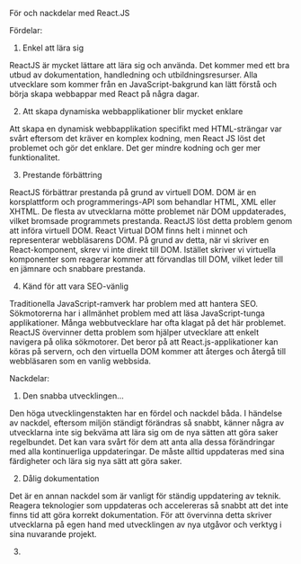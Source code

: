 För och nackdelar med React.JS 


Fördelar:

1. Enkel att lära sig

ReactJS är mycket lättare att lära sig och använda. Det kommer med ett bra utbud av dokumentation, handledning och utbildningsresurser. Alla utvecklare som kommer från en JavaScript-bakgrund kan lätt förstå och börja skapa webbappar med React på några dagar.

2. Att skapa dynamiska webbapplikationer blir mycket enklare

Att skapa en dynamisk webbapplikation specifikt med HTML-strängar var svårt eftersom det kräver en komplex kodning, men React JS löst det problemet och gör det enklare. Det ger mindre kodning och ger mer funktionalitet.

3. Prestande förbättring 

ReactJS förbättrar prestanda på grund av virtuell DOM. DOM är en korsplattform och programmerings-API som behandlar HTML, XML eller XHTML. De flesta av utvecklarna mötte problemet när DOM uppdaterades, vilket bromsade programmets prestanda. ReactJS löst detta problem genom att införa virtuell DOM. React Virtual DOM finns helt i minnet och representerar webbläsarens DOM. På grund av detta, när vi skriver en React-komponent, skrev vi inte direkt till DOM. Istället skriver vi virtuella komponenter som reagerar kommer att förvandlas till DOM, vilket leder till en jämnare och snabbare prestanda.

4. Känd för att vara SEO-vänlig

Traditionella JavaScript-ramverk har problem med att hantera SEO. Sökmotorerna har i allmänhet problem med att läsa JavaScript-tunga applikationer. Många webbutvecklare har ofta klagat på det här problemet. ReactJS övervinner detta problem som hjälper utvecklare att enkelt navigera på olika sökmotorer. Det beror på att React.js-applikationer kan köras på servern, och den virtuella DOM kommer att återges och återgå till webbläsaren som en vanlig webbsida.


Nackdelar:

1. Den snabba utvecklingen...

Den höga utvecklingenstakten har en fördel och nackdel båda. I händelse av nackdel, eftersom miljön ständigt förändras så snabbt, känner några av utvecklarna inte sig bekväma att lära sig om de nya sätten att göra saker regelbundet. Det kan vara svårt för dem att anta alla dessa förändringar med alla kontinuerliga uppdateringar. De måste alltid uppdateras med sina färdigheter och lära sig nya sätt att göra saker.

2. Dålig dokumentation

Det är en annan nackdel som är vanligt för ständig uppdatering av teknik. Reagera teknologier som uppdateras och accelereras så snabbt att det inte finns tid att göra korrekt dokumentation. För att övervinna detta skriver utvecklarna på egen hand med utvecklingen av nya utgåvor och verktyg i sina nuvarande projekt.

3. 